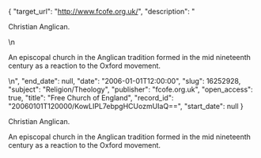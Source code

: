 {
  "target_url": "http://www.fcofe.org.uk/", 
  "description": "<p>Christian Anglican.</p>\n<p>An episcopal church in the Anglican tradition formed in the mid nineteenth century as a reaction to the Oxford movement.</p>\n", 
  "end_date": null, 
  "date": "2006-01-01T12:00:00", 
  "slug": 16252928, 
  "subject": "Religion/Theology", 
  "publisher": "fcofe.org.uk", 
  "open_access": true, 
  "title": "Free Church of England", 
  "record_id": "20060101T120000/KowLIPL7ebpgHCUozmUIaQ==", 
  "start_date": null
}

<p>Christian Anglican.</p>
<p>An episcopal church in the Anglican tradition formed in the mid nineteenth century as a reaction to the Oxford movement.</p>
